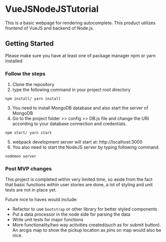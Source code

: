 # VueJSNodeJSTutorial

This is a basic webpage for rendering autocomplete. This product utilizes frontend of VueJS and backend of Node.js.

## Getting Started

Please make sure you have at least one of package manager npm or yarn installed

### Follow the steps

1) Clone the repository
2) type the following command in your project root directory

```
npm install/ yarn install
```
3) You need to install MongoDB database and also start the server of MongoDB
4) Go to the project folder >> config >> DB.js file and change the URI according to your database connection and credentials.

```
npm start/ yarn start
```
5) webpack development server will start at: http://localhost:3000
6) You also need to start the NodeJS server by typing following command.

```
nodemon server
```
### Post MVP changes
This project is completed within very limited time, so aside from the fact that basic functions within user stories are done, a lot of styling and unit tests are not in place yet. 

Future nice to haves would include:
* Refactor to use `bootstrap` or other library for better styled components
* Put a data processor in the node side for parsing the data
* Write unit tests for major functions
* More functionality/two way activities created(such as for submit button). An arcgis map to show the pickup location as pins on map would also be nice.
